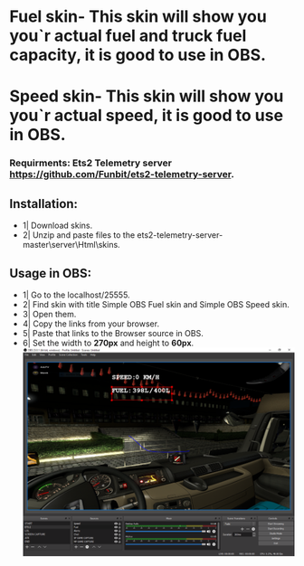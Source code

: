 # Fuel skin- This skin will show you you`r actual fuel and truck fuel capacity, it is good to use in OBS.
# Speed skin- This skin will show you you`r actual speed, it is good to use in OBS.

### Requirments: Ets2 Telemetry server https://github.com/Funbit/ets2-telemetry-server.

## Installation:
- 1| Download skins.
- 2| Unzip and paste files to the ets2-telemetry-server-master\server\Html\skins.

## Usage in OBS: 
- 1| Go to the localhost/25555.
- 2| Find skin with title Simple OBS Fuel skin and Simple OBS Speed skin.
- 3| Open them.
- 4| Copy the links from your browser.
- 5| Paste that links to the Browser source in OBS.
- 6| Set the width to **270px** and height to **60px**.
![alt text](https://github.com/MarekO321/ETS2-Telemetry-OBS-skins-/blob/master/Obs%20skins.PNG)
